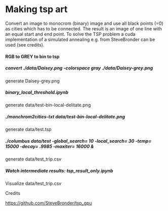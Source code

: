 # Making tsp art

Convert an image to monocrom (binary) image and use all black points (=0) as cities which has to be connected. The result is an image of one line with an equal start and end point. To solve the TSP problem a cuda implementation of a simulated annealing e.g. from SteveBronder can be used (see credits).

#### RGB to GREY to bin to tsp

##### convert ./data/Daisey.png -colorspace gray ./data/Daisey-grey.png
generate Daisey-grey.png

##### binary_local_threshold.ipynb
generate data/test-bin-local-delitate.png

##### ./monchrom2cities-txt data/test-bin-local-delitate.png
generate data/test.tsp

##### ./columbus data/test -global_search= 10 -local_search= 30 -temp= 15000 -decay= .9985 -maxiter= 16000 &
generate data/test_trip.csv

##### Watch intermediate results: tsp_result_only.ipynb
Visualize data/test_trip.csv



Credits

https://github.com/SteveBronder/tsp_gpu
